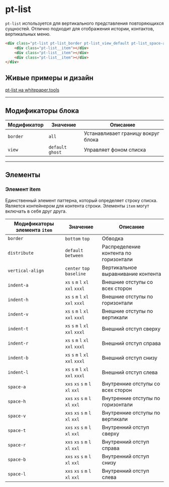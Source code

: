 # pt-list

`pt-list` используется для вертикального представления повторяющихся сущностей. Отлично подходит для отображения истории, контактов, вертикальных меню.

```html
<div class="pt-list pt-list_border pt-list_view_default pt-list_space-a_m pt-list_distribute_between">
	<div class="pt-list__item"></div>
	<div class="pt-list__item"></div>
	<div class="pt-list__item"></div>
</div>
```

## Живые примеры и дизайн

[pt-list на whitepaper.tools](http://whitepaper.tools/doc.html#/pt-list)

___


## Модификаторы блока

Модификатор | Значение          | Описание
----------- | ----------------- | ----------------------------------
`border`    | `all`             | Устанавливает границу вокруг блока
`view`      | `default` `ghost` | Управляет фоном списка

___


## Элементы

### Элемент item

Единственный элемент паттерна, который определяет строку списка. Является контейнером для контента строки. Элементы `item` могут включать в себя друг друга.

Модификаторы элемента `item` | Значение                           | Описание
---------------------------- | ---------------------------------- | -------------------------------------
`border`                     | `bottom` `top`                     | Обводка
`distribute`                 | `default` `between`                | Распределение контента по горизонтали
`vertical-align`             | `center` `top` `baseline`          | Вертикальное выравнивание контента
`indent-a`                   | `xs` `s` `m` `l` `xl` `xxl` `xxxl` | Внешние отступы со всех сторон
`indent-h`                   | `xs` `s` `m` `l` `xl` `xxl` `xxxl` | Внешние отступы по горизонтали
`indent-v`                   | `xs` `s` `m` `l` `xl` `xxl` `xxxl` | Внешние отступы по вертикали
`indent-t`                   | `xs` `s` `m` `l` `xl` `xxl` `xxxl` | Внешний отступ сверху
`indent-r`                   | `xs` `s` `m` `l` `xl` `xxl` `xxxl` | Внешний отступ справа
`indent-b`                   | `xs` `s` `m` `l` `xl` `xxl` `xxxl` | Внешний отступ снизу
`indent-l`                   | `xs` `s` `m` `l` `xl` `xxl` `xxxl` | Внешний отступ слева
`space-a`                    | `xxs` `xs` `s` `m` `l` `xl` `xxl`  | Внутренние отступы со всех сторон
`space-h`                    | `xxs` `xs` `s` `m` `l` `xl` `xxl`  | Внутренние отступы по горизонтали
`space-v`                    | `xxs` `xs` `s` `m` `l` `xl` `xxl`  | Внутренние отступы по вертикали
`space-t`                    | `xxs` `xs` `s` `m` `l` `xl` `xxl`  | Внутренний отступ сверху
`space-r`                    | `xxs` `xs` `s` `m` `l` `xl` `xxl`  | Внутренний отступ справа
`space-b`                    | `xxs` `xs` `s` `m` `l` `xl` `xxl`  | Внутренний отступ снизу
`space-l`                    | `xxs` `xs` `s` `m` `l` `xl` `xxl`  | Внутренний отступ слева